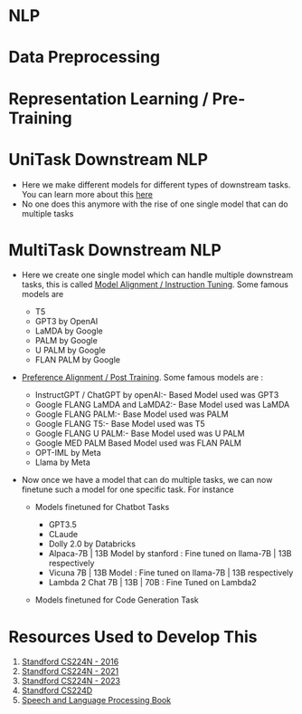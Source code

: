# NLP

# Data Preprocessing


# Representation Learning / Pre-Training

# UniTask Downstream NLP
- Here we make different models for different types of downstream tasks. You can learn more about this [here](https://github.com/khetansarvesh/NLP/tree/main/unitask_downstream_nlp)
- No one does this anymore with the rise of one single model that can do multiple tasks

# MultiTask Downstream NLP
   - Here we create one single model which can handle multiple downstream tasks, this is called [Model Alignment / Instruction Tuning](https://github.com/khetansarvesh/NLP/tree/main/multitask_downstream_task). Some famous models are
      - T5
      - GPT3 by OpenAI
      - LaMDA by Google
      - PALM by Google
      - U PALM by Google
      - FLAN PALM by Google

   - [Preference Alignment / Post Training](https://medium.com/p/0b67777fa7af/edit). Some famous models are :
      - InstructGPT / ChatGPT by openAI:- Based Model used was GPT3
      - Google FLANG LaMDA and LaMDA2:- Base Model used was LaMDA
      - Google FLANG PALM:- Base Model used was PALM
      - Google FLANG T5:- Base Model used was T5
      - Google FLANG U PALM:- Base Model used was U PALM
      - Google MED PALM Based Model used was FLAN PALM
      - OPT-IML by Meta
      - Llama by Meta

   -  Now once we have a model that can do multiple tasks, we can now finetune such a model for one specific task. For instance
      -  Models finetuned for Chatbot Tasks
         - GPT3.5
         - CLaude
         - Dolly 2.0 by Databricks
         - Alpaca-7B | 13B Model by stanford : Fine tuned on llama-7B | 13B respectively
         - Vicuna 7B | 13B Model : Fine tuned on llama-7B | 13B respectively
         - Lambda 2 Chat 7B | 13B | 70B : Fine Tuned on Lambda2

      - Models finetuned for Code Generation Task



# Resources Used to Develop This
1. [Standford CS224N - 2016](https://www.youtube.com/playlist?list=PLoROMvodv4rOhcuXMZkNm7j3fVwBBY42z)
2. [Standford CS224N - 2021](https://www.youtube.com/watch?v=rmVRLeJRkl4&list=PLoROMvodv4rMFqRtEuo6SGjY4XbRIVRd4)
3. [Standford CS224N - 2023](https://www.youtube.com/watch?v=LWMzyfvuehA&list=PL613dYIGMXoZ0Wl6tj8VvHaFUTAWE8fbW)
4. [Standford CS224D](https://www.youtube.com/playlist?list=PLlJy-eBtNFt4CSVWYqscHDdP58M3zFHIG)
5. [Speech and Language Processing Book](https://web.stanford.edu/~jurafsky/slp3/)
